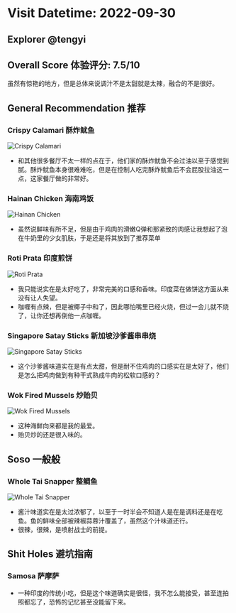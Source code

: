 # Visit Datetime: 2022-09-30

## Explorer @tengyi

## Overall Score 体验评分: 7.5/10

虽然有惊艳的地方，但是总体来说调汁不是太甜就是太辣，融合的不是很好。

## General Recommendation 推荐

### Crispy Calamari 酥炸鱿鱼

![Crispy Calamari](Pix2022Sep30eth/Crispy_Calamari.jpg)

- 和其他很多餐厅不太一样的点在于，他们家的酥炸鱿鱼不会过油以至于感觉到腻。酥炸鱿鱼本身很难难吃，但是在控制人吃完酥炸鱿鱼后不会屁股拉油这一点，这家餐厅做的非常好。

### Hainan Chicken 海南鸡饭

![Hainan Chicken](Pix2022Sep30eth/Hainan_Chicken.jpg)

- 虽然说鲜味有所不足，但是由于鸡肉的滑嫩Q弹和那紧致的肉感让我想起了泡在牛奶里的少女肌肤，于是还是将其放到了推荐菜单

### Roti Prata 印度煎饼

![Roti Prata](Pix2022Sep30eth/Roti_Prata.jpg)

- 我只能说实在是太好吃了，非常完美的口感和香味。印度菜在做饼这方面从来没有让人失望。
- 咖喱有点辣，但是被椰子中和了，因此哪怕嘴里已经火烧，但过一会儿就不烧了，让你还想再倒他一点咖喱。

### Singapore Satay Sticks 新加坡沙爹酱串串烧

![Singapore Satay Sticks](Pix2022Sep30eth/Singapore_Satay_Sticks.jpg)

- 这个沙爹酱味道实在是有点太甜，但是耐不住鸡肉的口感实在是太好了，他们是怎么把鸡肉做到有种干式熟成牛肉的松软口感的？

### Wok Fired Mussels 炒贻贝

![Wok Fired Mussels](Pix2022Sep30eth/WOK_FIRED_MUSSELS.jpg)

- 这种海鲜向来都是我的最爱。
- 贻贝炒的还是很入味的。

## Soso 一般般

### Whole Tai Snapper 整鲷鱼

![Whole Tai Snapper](Pix2022Sep30eth/WHOLE_TAI_SNAPPER.jpg)

- 酱汁味道实在是太过浓郁了，以至于一时半会不知道人是在是调料还是在吃鱼。鱼的鲜味全部被辣椒蒜蓉汁覆盖了，虽然这个汁味道还行。
- 很辣，很辣，是喷射战士的前提。

## Shit Holes 避坑指南

### Samosa 萨摩萨

- 一种印度的传统小吃，但是这个味道确实是很怪，我不怎么能接受，甚至连拍照都忘了，恐怖的记忆甚至没能留下来。